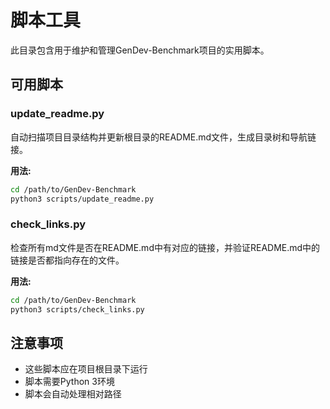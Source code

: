 # 脚本工具

此目录包含用于维护和管理GenDev-Benchmark项目的实用脚本。

## 可用脚本

### update_readme.py

自动扫描项目目录结构并更新根目录的README.md文件，生成目录树和导航链接。

**用法:**
```bash
cd /path/to/GenDev-Benchmark
python3 scripts/update_readme.py
```

### check_links.py

检查所有md文件是否在README.md中有对应的链接，并验证README.md中的链接是否都指向存在的文件。

**用法:**
```bash
cd /path/to/GenDev-Benchmark
python3 scripts/check_links.py
```

## 注意事项

- 这些脚本应在项目根目录下运行
- 脚本需要Python 3环境
- 脚本会自动处理相对路径